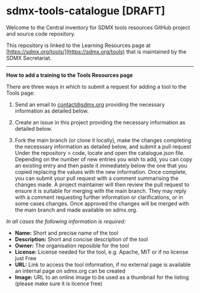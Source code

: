 # sdmx-tools-catalogue [DRAFT]
Welcome to the Central inventory for SDMX tools resources GitHub project and source code repository.

This repository is linked to the Learning Resources page at [https://sdmx.org/tools/](https://sdmx.org/tools) that is maintained by the SDMX Secretariat.

------------------------------------------

**How to add a training to the Tools Resources page**

There are three ways in which to submit a request for adding a tool to the Tools page:

1. Send an email to contact@sdmx.org providing the necessary information as detailed below.

2. Create an issue in this project providing the necessary information as detailed below.
   
3. Fork the main branch (or clone it locally), make the changes completing the necesssary information as detailed below, and submit a pull request
Under the repository > code, locate and open the catalogue.json file. Depending on the number of new entries you wish to add, you can copy an existing entry and then paste it immediately below the one that you copied replacing the values with the new information. Once complete, you can submit your pull request with a comment summarising the changes made. A project maintainer will then review the pull request to ensure it is suitable for merging with the main branch. They may reply with a comment requesting further information or clarifications, or in some cases changes. Once approved the changes will be merged with the main branch and made available on sdmx.org.

*In all cases the following information is required:*

- **Name:** Short and precise name of the tool
- **Description:** Short and concise description of the tool
- **Owner:** The organisation reposible for the tool
- **License:** License needed for the tool, e.g. Apache, MIT or if no license just Free
- **URL:** Link to access the tool information, if no external page is available an internal page on sdmx.org can be created
- **Image:** URL to an online image to be used as a thumbnail for the listing (please make sure it is licence free)
